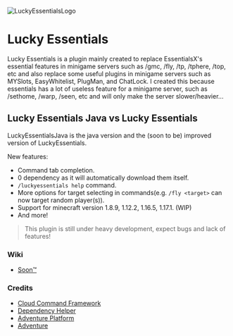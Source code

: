 ![LuckyEssentialsLogo](https://i.ibb.co/7Qb9JKh/Lucky-Ess-Logo.png)

# Lucky Essentials

Lucky Essentials is a plugin mainly created to replace EssentialsX's essential features in minigame servers such as /gmc, /fly, /tp, /tphere, /top, etc and also replace some useful plugins in minigame servers such as MYSlots, EasyWhitelist, PlugMan, and ChatLock. I created this because essentials has a lot of useless feature for a minigame server, such as /sethome, /warp, /seen, etc and will only make the server slower/heavier...

## Lucky Essentials Java vs Lucky Essentials
LuckyEssentialsJava is the java version and the (soon to be) improved version of LuckyEssentials.

New features:
- Command tab completion.
- 0 dependency as it will automatically download them itself.
- `/luckyessentials help` command.
- More options for target selecting in commands(e.g. `/fly <target>` can now target random player(s)).
- Support for minecraft version 1.8.9, 1.12.2, 1.16.5, 1.17.1. (WIP)
- And more!

> This plugin is still under heavy development, expect bugs and lack of features!

### Wiki
- [Soon™](https://www.youtube.com/watch?v=dQw4w9WgXcQ)

### Credits
- [Cloud Command Framework](https://github.com/Incendo/cloud)
- [Dependency Helper](https://github.com/Alviannn/DependencyHelper)
- [Adventure Platform](https://github.com/KyoriPowered/adventure-platform)
- [Adventure](https://github.com/KyoriPowered/adventure)